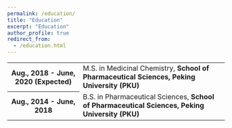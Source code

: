 ```yaml
---
permalink: /education/
title: "Education"
excerpt: "Education"
author_profile: true
redirect_from: 
  - /education.html
---
```


<table>

  <tr><th>Aug., 2018 - June, 2020 (Expected)</th><td>
M.S. in Medicinal Chemistry, <b>School of Pharmaceutical Sciences, Peking University (PKU)</b><br></td></tr>

  <tr><th>Aug., 2014 - June, 2018</th><td>
B.S. in Pharmaceutical Sciences, <b>School of Pharmaceutical Sciences, Peking University (PKU)</b><br>
</td></tr>

</table>